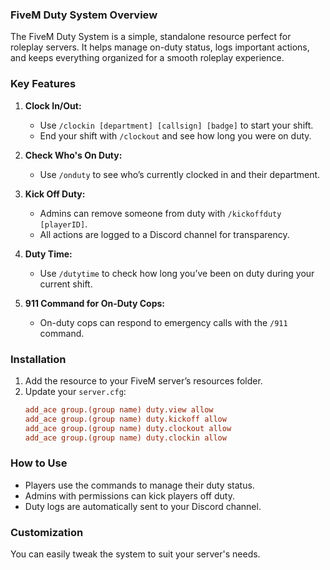 ### FiveM Duty System Overview

The FiveM Duty System is a simple, standalone resource perfect for roleplay servers. It helps manage on-duty status, logs important actions, and keeps everything organized for a smooth roleplay experience.

### Key Features

1. **Clock In/Out:**
   - Use `/clockin [department] [callsign] [badge]` to start your shift.
   - End your shift with `/clockout` and see how long you were on duty.

2. **Check Who's On Duty:**
   - Use `/onduty` to see who’s currently clocked in and their department.

3. **Kick Off Duty:**
   - Admins can remove someone from duty with `/kickoffduty [playerID]`.
   - All actions are logged to a Discord channel for transparency.

4. **Duty Time:**
   - Use `/dutytime` to check how long you’ve been on duty during your current shift.

5. **911 Command for On-Duty Cops:**
   - On-duty cops can respond to emergency calls with the `/911` command.

### Installation

1. Add the resource to your FiveM server’s resources folder.
2. Update your `server.cfg`:
   ```ini
   add_ace group.(group name) duty.view allow
   add_ace group.(group name) duty.kickoff allow
   add_ace group.(group name) duty.clockout allow
   add_ace group.(group name) duty.clockin allow
   ```

### How to Use

- Players use the commands to manage their duty status.
- Admins with permissions can kick players off duty.
- Duty logs are automatically sent to your Discord channel.

### Customization

You can easily tweak the system to suit your server's needs.
